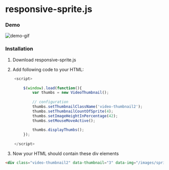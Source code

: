 # responsive-sprite.js

### Demo
![demo-gif](https://cloud.githubusercontent.com/assets/7879175/15245758/e4e9c576-1908-11e6-9d53-51ce3023e726.gif)

### Installation
1. Download responsive-sprite.js

2. Add following code to your HTML:
```javascript
	<script>
		
		$(window).load(function(){
			var thumbs = new VideoThumbnail();
			
			// configuration
			thumbs.setThumbnailClassName('video-thumbnail2');
			thumbs.setThumbnailCountOfSprite(4);
			thumbs.setImageHeightInPercentage(42);
			thumbs.setMouseMoveActive();
			
			thumbs.displayThumbs();	
		});
		
	</script>

```
3. Now your HTML should contain these div elements
```HTML
<div class="video-thumbnail2" data-thumbnail="3" data-img="/images/sprite-example.jpg"></div>
```
